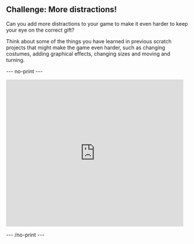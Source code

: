 ## Challenge: More distractions!

Can you add more distractions to your game to make it even harder to keep your eye on the correct gift?

Think about some of the things you have learned in previous scratch projects that might make the game even harder, such as changing costumes, adding graphical effects, changing sizes and moving and turning.

--- no-print ---

<div class="scratch-preview">
<iframe src="https://scratch.mit.edu/projects/405012395/embed" allowtransparency="true" width="485" height="402" frameborder="0" scrolling="no" allowfullscreen></iframe></div>

--- /no-print ---
